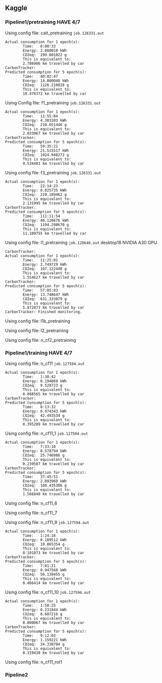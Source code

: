 ## Kaggle
### Pipeline1/pretraining HAVE 4/7
Using config file: cait_pretraining `job.126331.out`
```
Actual consumption for 1 epoch(s):
        Time:   8:00:33
        Energy: 2.800010 kWh
        CO2eq:  299.601022 g
        This is equivalent to:
        2.786986 km travelled by car
CarbonTracker:
Predicted consumption for 5 epoch(s):
        Time:   40:02:47
        Energy: 14.000048 kWh
        CO2eq:  1126.210028 g
        This is equivalent to:
        10.476372 km travelled by car
```

Using Config file: f1_pretraining `job.126331.out`
```
Actual consumption for 1 epoch(s):
        Time:   11:55:04
        Energy: 4.303103 kWh
        CO2eq:  218.651446 g
        This is equivalent to:
        2.033967 km travelled by car
CarbonTracker:
Predicted consumption for 5 epoch(s):
        Time:   59:35:21
        Energy: 21.515517 kWh
        CO2eq:  1024.948272 g
        This is equivalent to:
        9.534403 km travelled by car
```

Using config file: f3_pretraining `job.126331.out`
```
Actual consumption for 1 epoch(s):
        Time:   22:14:23
        Energy: 8.025735 kWh
        CO2eq:  229.189462 g
        This is equivalent to:
        2.131995 km travelled by car
CarbonTracker:
Predicted consumption for 5 epoch(s):
        Time:   111:11:54
        Energy: 40.128676 kWh
        CO2eq:  1194.298670 g
        This is equivalent to:
        11.109755 km travelled by car
```

Using config file: l1_pretraining ```job.128646.out``` desktop18 NVIDIA A30 GPU
```
CarbonTracker:
Actual consumption for 1 epoch(s):
        Time:   11:25:01
        Energy: 2.749729 kWh
        CO2eq:  167.122448 g
        This is equivalent to:
        1.554627 km travelled by car
CarbonTracker:
Predicted consumption for 5 epoch(s):
        Time:   57:05:03
        Energy: 13.748647 kWh
        CO2eq:  631.333879 g
        This is equivalent to:
        5.872873 km travelled by car
CarbonTracker: Finished monitoring.
```

Using config file: l1b_pretraining

Using config file: l2_pretraining

Using config file: n_cf2_pretraining

### Pipeline1/training HAVE 4/7
Using config file: n_cf11 `job.127594.out`
```
Actual consumption for 1 epoch(s):
        Time:   1:38:42
        Energy: 0.194869 kWh
        CO2eq:  9.520723 g
        This is equivalent to:
        0.088565 km travelled by car
CarbonTracker:
Predicted consumption for 5 epoch(s):
        Time:   8:13:32
        Energy: 0.974343 kWh
        CO2eq:  42.493534 g
        This is equivalent to:
        0.395289 km travelled by car
```

Using config file: n_cf11_1 `job.127594.out`
```
Actual consumption for 1 epoch(s):
        Time:   7:33:10
        Energy: 0.578794 kWh
        CO2eq:  25.746986 g
        This is equivalent to:
        0.239507 km travelled by car
CarbonTracker:
Predicted consumption for 5 epoch(s):
        Time:   37:45:51
        Energy: 2.893969 kWh
        CO2eq:  168.435306 g
        This is equivalent to:
        1.566840 km travelled by car
```

Using config file: n_cf11_6

Using config file: n_cf11_7

Using config file: n_cf11_9 `job.127594.out`
```
Actual consumption for 1 epoch(s):
        Time:   1:24:16
        Energy: 0.189512 kWh
        CO2eq:  10.865354 g
        This is equivalent to:
        0.101073 km travelled by car
CarbonTracker:
Predicted consumption for 5 epoch(s):
        Time:   7:01:21
        Energy: 0.947560 kWh
        CO2eq:  50.139455 g
        This is equivalent to:
        0.466414 km travelled by car
```

Using config file: n_cf11_10 `job.127594.out`
```
Actual consumption for 1 epoch(s):
        Time:   1:50:25
        Energy: 0.231844 kWh
        CO2eq:  8.607216 g
        This is equivalent to:
        0.080067 km travelled by car
CarbonTracker:
Predicted consumption for 5 epoch(s):
        Time:   9:12:03
        Energy: 1.159221 kWh
        CO2eq:  34.338704 g
        This is equivalent to:
        0.319430 km travelled by car
```

Using config file: n_cf11_rot1



### Pipeline2
